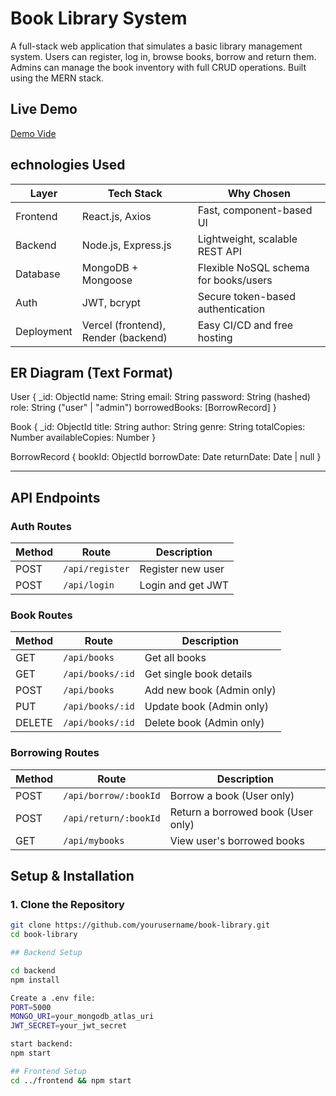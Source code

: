 #  Book Library System

A full-stack web application that simulates a basic library management system. Users can register, log in, browse books, borrow and return them. Admins can manage the book inventory with full CRUD operations. Built using the MERN stack.


## Live Demo
 
  [Demo Vide](https://youtu.be/0rpyQKfTwRI)


## echnologies Used

| Layer       | Tech Stack              | Why Chosen |
|-------------|-------------------------|------------|
| Frontend    | React.js, Axios         | Fast, component-based UI |
| Backend     | Node.js, Express.js     | Lightweight, scalable REST API |
| Database    | MongoDB + Mongoose      | Flexible NoSQL schema for books/users |
| Auth        | JWT, bcrypt             | Secure token-based authentication |
| Deployment  | Vercel (frontend), Render (backend) | Easy CI/CD and free hosting |


##  ER Diagram (Text Format)

User { _id: ObjectId 
name: String 
email: String 
password: String (hashed)
 role: String ("user" | "admin") 
 borrowedBooks: [BorrowRecord] 
 }

Book { _id: ObjectId 
title: String 
author: String 
genre: String 
totalCopies: Number 
availableCopies: Number
 }

BorrowRecord { bookId: ObjectId
 borrowDate: Date 
 returnDate: Date | null
  }

  
---

##  API Endpoints

###  Auth Routes

| Method | Route           | Description            |
|--------|------------------|------------------------|
| POST   | `/api/register`  | Register new user      |
| POST   | `/api/login`     | Login and get JWT      |

###  Book Routes

| Method | Route              | Description                     |
|--------|--------------------|---------------------------------|
| GET    | `/api/books`       | Get all books                   |
| GET    | `/api/books/:id`   | Get single book details         |
| POST   | `/api/books`       | Add new book (Admin only)       |
| PUT    | `/api/books/:id`   | Update book (Admin only)        |
| DELETE | `/api/books/:id`   | Delete book (Admin only)        |

###  Borrowing Routes

| Method | Route                    | Description                          |
|--------|--------------------------|--------------------------------------|
| POST   | `/api/borrow/:bookId`    | Borrow a book (User only)            |
| POST   | `/api/return/:bookId`    | Return a borrowed book (User only)   |
| GET    | `/api/mybooks`           | View user's borrowed books           |


## Setup & Installation

### 1. Clone the Repository

```bash
git clone https://github.com/yourusername/book-library.git
cd book-library

## Backend Setup

cd backend
npm install

Create a .env file:
PORT=5000
MONGO_URI=your_mongodb_atlas_uri
JWT_SECRET=your_jwt_secret

start backend:
npm start

## Frontend Setup
cd ../frontend && npm start


